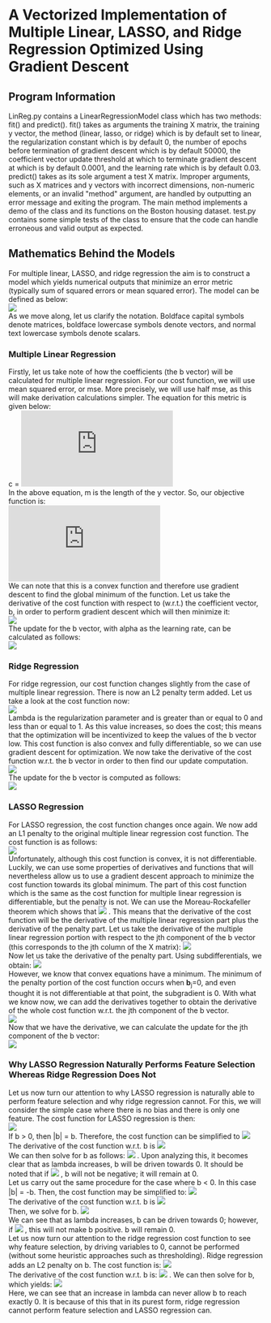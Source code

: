 # A Vectorized Implementation of Multiple Linear, LASSO, and Ridge Regression Optimized Using Gradient Descent
## Program Information
LinReg.py contains a LinearRegressionModel class which has two methods: fit() and predict(). fit() takes as arguments the training X matrix, the training y vector, the method (linear, lasso, or ridge) which is by default set to linear, the regularization constant which is by default 0, the number of epochs before termination of gradient descent which is by default 50000, the coefficient vector update threshold at which to terminate gradient descent at which is by default 0.0001, and the learning rate which is by default 0.03. predict() takes as its sole argument a test X matrix. Improper arguments, such as X matrices and y vectors with incorrect dimensions, non-numeric elements, or an invalid "method" argument, are handled by outputting an error message and exiting the program. The main method implements a demo of the class and its functions on the Boston housing dataset.
test.py contains some simple tests of the class to ensure that the code can handle erroneous and valid output as expected.
## Mathematics Behind the Models
For multiple linear, LASSO, and ridge regression the aim is to construct a model which yields numerical outputs that minimize an error metric (typically sum of squared errors or mean squared error). The model can be defined as below:  
<img src="https://latex.codecogs.com/png.latex?%5Cinline%20%5Chat%7B%5Cmathbf%7By%7D%7D%20%3D%20%5Cmathbf%7BX%7D%5Cmathbf%7Bb%7D">  
As we move along, let us clarify the notation. Boldface capital symbols denote matrices, boldface lowercase symbols denote vectors, and normal text lowercase symbols denote scalars.
### Multiple Linear Regression
Firstly, let us take note of how the coefficients (the b vector) will be calculated for multiple linear regression. For our cost function, we will use mean squared error, or mse. More precisely, we will use half mse, as this will make derivation calculations simpler. The equation for this metric is given below:  
c = ![equation](https://latex.codecogs.com/png.latex?%5Cinline%20%24%5Cfrac%7B1%7D%7B2m%7D%28%5Cmathbf%7By%7D%20-%20%5Cmathbf%7BX%7D%5Cmathbf%7Bb%7D%29%5E2%24)  
In the above equation, m is the length of the y vector. So, our objective function is:  
![equation](https://latex.codecogs.com/png.latex?%5Cinline%20%24%5Cmin%20%5Cfrac%7B1%7D%7B2m%7D%28%5Cmathbf%7By%7D%5ET%5Cmathbf%7By%7D%20-%202%5Cmathbf%7By%7D%5ET%5Cmathbf%7BX%7D%5Cmathbf%7Bb%7D%20&plus;%20%5Cmathbf%7Bb%7D%5ET%5Cmathbf%7BX%7D%5ET%5Cmathbf%7BX%7D%5Cmathbf%7Bb%7D%29%24)  
We can note that this is a convex function and therefore use gradient descent to find the global minimum of the function. Let us take the derivative of the cost function with respect to (w.r.t.) the coefficient vector, b, in order to perform gradient descent which will then minimize it:  
<img src="https://latex.codecogs.com/png.latex?%5Cinline%20%24%5Cfrac%7B%5Cpartial%20c%7D%7B%5Cpartial%7B%5Cmathbf%7Bb%7D%7D%7D%20%3D%20%5Cfrac%7B1%7D%7Bm%7D%28-%5Cmathbf%7By%7D%5ET%5Cmathbf%7BX%7D%20&plus;%20%5Cmathbf%7BX%7D%5ET%5Cmathbf%7BX%7D%5Cmathbf%7Bb%7D%29%20%3D%20%5Cfrac%7B1%7D%7Bm%7D%5Cmathbf%7BX%7D%5ET%28%5Cmathbf%7BX%7D%5Cmathbf%7Bb%7D%20-%20%5Cmathbf%7By%7D%29%24">  
The update for the b vector, with alpha as the learning rate, can be calculated as follows:  
<img src="https://latex.codecogs.com/png.latex?%5Cinline%20%24%5Cmathbf%7Bb%27%7D%20%3D%20%5Cmathbf%7Bb%7D%20-%20%5Cfrac%7B%5Calpha%7D%7Bm%7D%5Cmathbf%7BX%7D%5ET%28%5Cmathbf%7BX%7D%5Cmathbf%7Bb%7D%20-%20%5Cmathbf%7By%7D%29%24">
### Ridge Regression
For ridge regression, our cost function changes slightly from the case of multiple linear regression. There is now an L2 penalty term added. Let us take a look at the cost function now:  
<img src="https://latex.codecogs.com/png.latex?%5Cinline%20%24c%20%3D%20%5Cfrac%7B1%7D%7B2m%7D%28%28%5Cmathbf%7By%7D%5ET%5Cmathbf%7By%7D%20-%202%5Cmathbf%7By%7D%5ET%5Cmathbf%7BX%7D%5Cmathbf%7Bb%7D%20&plus;%20%5Cmathbf%7Bb%7D%5ET%5Cmathbf%7BX%7D%5ET%5Cmathbf%7BX%7D%5Cmathbf%7Bb%7D%29%20&plus;%20%5Clambda%5Cmathbf%7Bb%7D%5ET%5Cmathbf%7Bb%7D%29%24">  
Lambda is the regularization parameter and is greater than or equal to 0 and less than or equal to 1. As this value increases, so does the cost; this means that the optimization will be incentivized to keep the values of the b vector low. This cost function is also convex and fully differentiable, so we can use gradient descent for optimization. We now take the derivative of the cost function w.r.t. the b vector in order to then find our update computation.  
<img src="https://latex.codecogs.com/png.latex?%5Cinline%20%24%5Cfrac%7B%5Cpartial%20c%7D%7B%5Cpartial%7B%5Cmathbf%7Bb%7D%7D%7D%20%3D%20%5Cfrac%7B1%7D%7Bm%7D%28-%5Cmathbf%7By%7D%5ET%5Cmathbf%7BX%7D%20&plus;%20%5Cmathbf%7BX%7D%5ET%5Cmathbf%7BX%7D%5Cmathbf%7Bb%7D%20&plus;%20%5Clambda%5Cmathbf%7Bb%7D%29%20%3D%20%5Cfrac%7B1%7D%7Bm%7D%28%5Cmathbf%7BX%7D%5ET%28%5Cmathbf%7BX%7D%5Cmathbf%7Bb%7D%20-%20%5Cmathbf%7By%7D%29%20&plus;%20%5Clambda%5Cmathbf%7Bb%7D%29%24">  
The update for the b vector is computed as follows:  
<img src="https://latex.codecogs.com/png.latex?%5Cinline%20%24%5Cmathbf%7Bb%7D%27%20%3D%20%5Cmathbf%7Bb%7D%20-%20%5Cfrac%7B%5Calpha%7D%7Bm%7D%28%5Cmathbf%7BX%7D%5ET%28%5Cmathbf%7BX%7D%5Cmathbf%7Bb%7D%20-%20%5Cmathbf%7By%7D%29%20&plus;%20%5Clambda%5Cmathbf%7Bb%7D%29%24">
### LASSO Regression
For LASSO regression, the cost function changes once again. We now add an L1 penalty to the original multiple linear regression cost function. The cost function is as follows:  
<img src="https://latex.codecogs.com/png.latex?%5Cinline%20c%20%3D%20%5Cfrac%7B1%7D%7B2m%7D%28%5Cmathbf%7By%7D%5ET%5Cmathbf%7By%7D-2%5Cmathbf%7By%7D%5ET%5Cmathbf%7BX%7D%5Cmathbf%7Bb%7D&plus;%5Cmathbf%7Bb%7D%5ET%5Cmathbf%7BX%7D%5ET%5Cmathbf%7BX%7D%5Cmathbf%7Bb%7D%29%20&plus;%20%5Clambda%7C%7C%5Cmathbf%7Bb%7D%7C%7C_1">  
Unfortunately, although this cost function is convex, it is not differentiable. Luckily, we can use some properties of derivatives and functions that will nevertheless allow us to use a gradient descent approach to minimize the cost function towards its global minimum. The part of this cost function which is the same as the cost function for multiple linear regression is differentiable, but the penalty is not. We can use the Moreau-Rockafeller theorem which shows that <img src="https://latex.codecogs.com/png.latex?%5Cinline%20%24%5Cpartial%20%5Bf%28x%29%20&plus;%20g%28x%29%5D%20%3D%20%5Cpartial%20f%28x%29%20&plus;%20%5Cpartial%20g%28x%29%24"> . This means that the derivative of the cost function will be the derivative of the multiple linear regression part plus the derivative of the penalty part. Let us take the derivative of the multiple linear regression portion with respect to the jth component of the b vector (this corresponds to the jth column of the X matrix): <img src="https://latex.codecogs.com/png.latex?%5Cinline%20%5Cfrac%7B1%7D%7Bm%7D%28%5Cmathbf%7BX%7D_j%5ET%28%5Cmathbf%7BX%7D%5Cmathbf%7Bb%7D-%5Cmathbf%7By%7D%29%29">  
Now let us take the derivative of the penalty part. Using subdifferentials, we obtain: <img src="https://latex.codecogs.com/gif.latex?%5Cinline%20%5Cleft%5C%7B%20%5Cbegin%7Barray%7D%7Bll%7D%20-%5Clambda%20%26%20b_j%20%3C%200%20%5C%5C%20%5Csmall%5B-%5Clambda%2C%20%5Clambda%20%5Csmall%5D%20%26%20b_j%20%3D%200%20%5C%5C%20%5Clambda%20%26%20b_j%20%3E%200%20%5C%5C%20%5Cend%7Barray%7D%20%5Cright.">  
However, we know that convex equations have a minimum. The minimum of the penalty portion of the cost function occurs when <b>b</b><sub>j</sub>=0, and even thought it is not differentiable at that point, the subgradient is 0. With what we know now, we can add the derivatives together to obtain the derivative of the whole cost function w.r.t. the jth component of the b vector.  
<img src="https://latex.codecogs.com/png.latex?%5Cinline%20%5Cfrac%7B%5Cpartial%7Bc%7D%7D%7B%5Cpartial%7B%5Cmathbf%7Bb%7D_j%7D%7D%20%3D%20S%28%5Cmathbf%7BX%7D%2C%20%5Cmathbf%7Bb%7D%2C%20%5Cmathbf%7By%7D%2C%20%5Clambda%29%20%3D%20%5Cleft%5C%7B%20%5Cbegin%7Barray%7D%7Bll%7D%20%5Cfrac%7B1%7D%7Bm%7D%28%5Cmathbf%7BX%7D_j%5ET%28%5Cmathbf%7BX%7D%5Cmathbf%7Bb%7D-%5Cmathbf%7By%7D%29%29-%5Clambda%20%26%20%5Cquad%20%5Cmathbf%7Bb%7D_j%20%3C%200%20%5C%5C%20%5Cfrac%7B1%7D%7Bm%7D%28%5Cmathbf%7BX%7D_j%5ET%28%5Cmathbf%7BX%7D%5Cmathbf%7Bb%7D-%5Cmathbf%7By%7D%29%29%20%26%20%5Cquad%20%5Cmathbf%7Bb%7D_j%20%3D%200%20%5C%5C%20%5Cfrac%7B1%7D%7Bm%7D%28%5Cmathbf%7BX%7D_j%5ET%28%5Cmathbf%7BX%7D%5Cmathbf%7Bb%7D-%5Cmathbf%7By%7D%29%29&plus;%5Clambda%20%26%20%5Cquad%20%5Cmathbf%7Bb%7D_j%20%3E%200%20%5Cend%7Barray%7D%20%5Cright.">  
Now that we have the derivative, we can calculate the update for the jth component of the b vector:  
<img src="https://latex.codecogs.com/png.latex?%5Cinline%20%5Cmathbf%7Bb%7D_j%27%20%3D%20%5Cmathbf%7Bb%7D_j%20-%20%5Calpha%20S%28%5Cmathbf%7BX%7D%2C%20%5Cmathbf%7Bb%7D%2C%20%5Cmathbf%7By%7D%2C%20%5Clambda%29">
### Why LASSO Regression Naturally Performs Feature Selection Whereas Ridge Regression Does Not
Let us now turn our attention to why LASSO regression is naturally able to perform feature selection and why ridge regression cannot. For this, we will consider the simple case where there is no bias and there is only one feature. The cost function for LASSO regression is then:  
<img src="https://latex.codecogs.com/png.latex?%5Cinline%20c%20%3D%20%5Cfrac%7B1%7D%7B2m%7D%28%5Cmathbf%7By%7D%5ET%5Cmathbf%7By%7D%20-%202%5Cmathbf%7By%7D%5ET%5Cmathbf%7Bx%7Db%20&plus;%20b%5E2%5Cmathbf%7Bx%7D%5ET%5Cmathbf%7Bx%7D%29%20&plus;%20%5Clambda%7Cb%7C">  
If b > 0, then |b| = b. Therefore, the cost function can be simplified to <img src="https://latex.codecogs.com/png.latex?%5Cinline%20c%20%3D%20%5Cfrac%7B1%7D%7B2m%7D%28%5Cmathbf%7By%7D%5ET%5Cmathbf%7By%7D%20-%202%5Cmathbf%7By%7D%5ET%5Cmathbf%7Bx%7Db%20&plus;%20b%5E2%5Cmathbf%7Bx%7D%5ET%5Cmathbf%7Bx%7D%29%20&plus;%20%5Clambda%20b">  
The derivative of the cost function w.r.t. b is <img src="https://latex.codecogs.com/gif.latex?%5Cinline%20%5Cfrac%7B%5Cpartial%20c%7D%7B%5Cpartial%20b%7D%20%3D%20-%5Cmathbf%7By%7D%5ET%5Cmathbf%7Bx%7D%20&plus;%20%5Cmathbf%7Bx%7D%5ET%5Cmathbf%7Bx%7Db%20&plus;%20%5Clambda%20%3D%200">  
We can then solve for b as follows: <img src="https://latex.codecogs.com/png.latex?%5Cinline%20b%20%3D%20%5Cfrac%7B%5Cmathbf%7By%7D%5ET%5Cmathbf%7Bx%7D%20-%20%5Clambda%7D%7B%5Cmathbf%7Bx%7D%5ET%5Cmathbf%7Bx%7D%7D"> . Upon analyzing this, it becomes clear that as lambda increases, b will be driven towards 0. It should be noted that if <img src="https://latex.codecogs.com/png.latex?%5Cinline%20%5Clambda%20%3E%20%5Cmathbf%7By%7D%5ET%5Cmathbf%7Bx%7D"> , b will not be negative; it will remain at 0.  
Let us carry out the same procedure for the case where b < 0. In this case |b| = -b. Then, the cost function may be simplified to: <img src="https://latex.codecogs.com/png.latex?%5Cinline%20c%20%3D%20%5Cfrac%7B1%7D%7B2m%7D%28%5Cmathbf%7By%7D%5ET%5Cmathbf%7By%7D&plus;2%5Cmathbf%7By%7D%5ET%5Cmathbf%7Bx%7Db&plus;b%5E2%5Cmathbf%7Bx%7D%5ET%5Cmathbf%7Bx%7D%29%20-%20%5Clambda%20b">  
The derivative of the cost function w.r.t. b is <img src="https://latex.codecogs.com/png.latex?%5Cinline%20%5Cfrac%7B%5Cpartial%20c%7D%7B%5Cpartial%7Bb%7D%7D%20%3D%20%5Cmathbf%7By%7D%5ET%5Cmathbf%7Bx%7D&plus;%5Cmathbf%7Bx%7D%5ET%5Cmathbf%7Bx%7Db-%5Clambda%3D0">  
Then, we solve for b. <img src="https://latex.codecogs.com/png.latex?%5Cinline%20b%20%3D%20%5Cfrac%7B-%5Cmathbf%7By%7D%5ET%5Cmathbf%7Bx%7D%20&plus;%20%5Clambda%7D%7B%5Cmathbf%7Bx%7D%5ET%5Cmathbf%7Bx%7D%7D">  
We can see that as lambda increases, b can be driven towards 0; however, if <img src="https://latex.codecogs.com/png.latex?%5Cinline%20%5Clambda%20%3E%20%5Cmathbf%7By%7D%5ET%5Cmathbf%7Bx%7D"> , this will not make b positive. b will remain 0.  
Let us now turn our attention to the ridge regression cost function to see why feature selection, by driving variables to 0, cannot be performed (without some heuristic approaches such as thresholding). Ridge regression adds an L2 penalty on b. The cost function is: <img src="https://latex.codecogs.com/png.latex?%5Cinline%20c%20%3D%20%5Cfrac%7B1%7D%7B2m%7D%28%5Cmathbf%7By%7D%5ET%5Cmathbf%7By%7D-2%5Cmathbf%7By%7D%5ET%5Cmathbf%7Bx%7Db&plus;b%5E2%5Cmathbf%7Bx%7D%5ET%5Cmathbf%7Bx%7D%20&plus;%20%5Clambda%20b%5E2%29">  
The derivative of the cost function w.r.t. b is: <img src="https://latex.codecogs.com/png.latex?%5Cinline%20%5Cfrac%7B%5Cpartial%20c%7D%7B%5Cpartial%20b%7D%20%3D%20-%5Cmathbf%7By%7D%5ET%5Cmathbf%7Bx%7D%20&plus;%20%5Cmathbf%7Bx%7D%5ET%5Cmathbf%7Bx%7Db%20&plus;%20%5Clambda%20b%20%3D%200"> . We can then solve for b, which yields: <img src="https://latex.codecogs.com/png.latex?%5Cinline%20b%20%3D%20%5Cfrac%7B%5Cmathbf%7By%7D%5ET%5Cmathbf%7Bx%7D%7D%7B%5Cmathbf%7Bx%7D%5ET%5Cmathbf%7Bx%7D&plus;%5Clambda%7D">  
Here, we can see that an increase in lambda can never allow b to reach exactly 0. It is because of this that in its purest form, ridge regression cannot perform feature selection and LASSO regression can.
